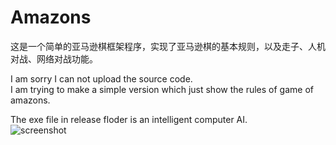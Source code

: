 # Amazons

这是一个简单的亚马逊棋框架程序，实现了亚马逊棋的基本规则，以及走子、人机对战、网络对战功能。  




I am sorry I can not upload the source code.  
I am trying to make a simple version which just show the rules of game of amazons.  

The exe file in release floder is an intelligent computer AI.  
![screenshot](https://github.com/qiminixi/Amazons/blob/master/Release/screenshot.png)
